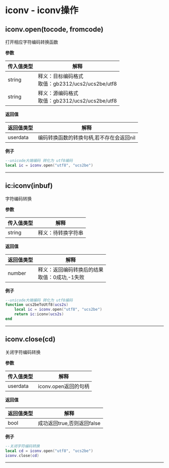 # iconv - iconv操作

## iconv.open(tocode, fromcode)

打开相应字符编码转换函数

**参数**

|传入值类型|解释|
|-|-|
|string|释义：目标编码格式<br>取值：gb2312/ucs2/ucs2be/utf8|
|string|释义：源编码格式<br>取值：gb2312/ucs2/ucs2be/utf8|

**返回值**

|返回值类型|解释|
|-|-|
|userdata|编码转换函数的转换句柄,若不存在会返回nil|

**例子**

```lua
--unicode大端编码 转化为 utf8编码
local ic = iconv.open("utf8", "ucs2be")

```

---

## ic:iconv(inbuf)

字符编码转换

**参数**

|传入值类型|解释|
|-|-|
|string|释义：待转换字符串|

**返回值**

|返回值类型|解释|
|-|-|
|number|释义：返回编码转换后的结果<br>取值：0成功,-1失败|

**例子**

```lua
--unicode大端编码 转化为 utf8编码
function ucs2beToUtf8(ucs2s)
    local ic = iconv.open("utf8", "ucs2be")
    return ic:iconv(ucs2s)
end

```

---

## iconv.close(cd) 

关闭字符编码转换

**参数**

|传入值类型|解释|
|-|-|
|userdata|iconv.open返回的句柄|

**返回值**

|返回值类型|解释|
|-|-|
|bool|成功返回true,否则返回false|

**例子**

```lua
--关闭字符编码转换
local cd = iconv.open("utf8", "ucs2be")
iconv.close(cd)

```

---

